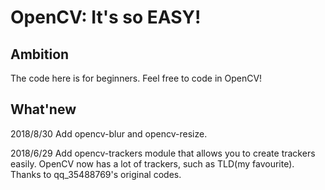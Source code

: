 # OpenCV: It's so EASY!



## Ambition
The code here is for beginners. Feel free to code in OpenCV!

## What'new

2018/8/30 Add opencv-blur and opencv-resize.

2018/6/29 Add opencv-trackers module that allows you to create trackers easily. OpenCV now has a lot of trackers, such as TLD(my favourite). Thanks to qq_35488769's original codes.
